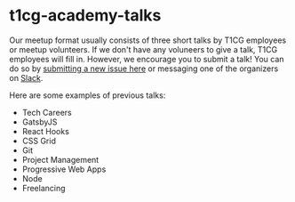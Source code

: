# t1cg-academy-talks

Our meetup format usually consists of three short talks by T1CG employees or meetup volunteers. If we don't have any voluneers to give a talk, T1CG employees will fill in. However, we encourage you to submit a talk! You can do so by [submitting a new issue here](https://github.com/t1cgAcademy/t1cg-academy-talks/issues) or messaging one of the organizers on [Slack](https://columbiawebdevmeetup.slack.com/join/shared_invite/enQtMzkzMTUwMDQ3ODE0LTBmYTM5Zjc2N2UwYzQ0OTUyMGUyMmJjOTk2OTk2NTc0OGE1Y2NhNDVkYWQ3M2NhMzEyNjBjNmVkNmQ5MGVlMzk).

Here are some examples of previous talks:
- Tech Careers
- GatsbyJS
- React Hooks
- CSS Grid
- Git
- Project Management
- Progressive Web Apps
- Node
- Freelancing
